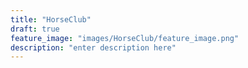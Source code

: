 ```yaml
---
title: "HorseClub"
draft: true
feature_image: "images/HorseClub/feature_image.png"
description: "enter description here"
---
```


